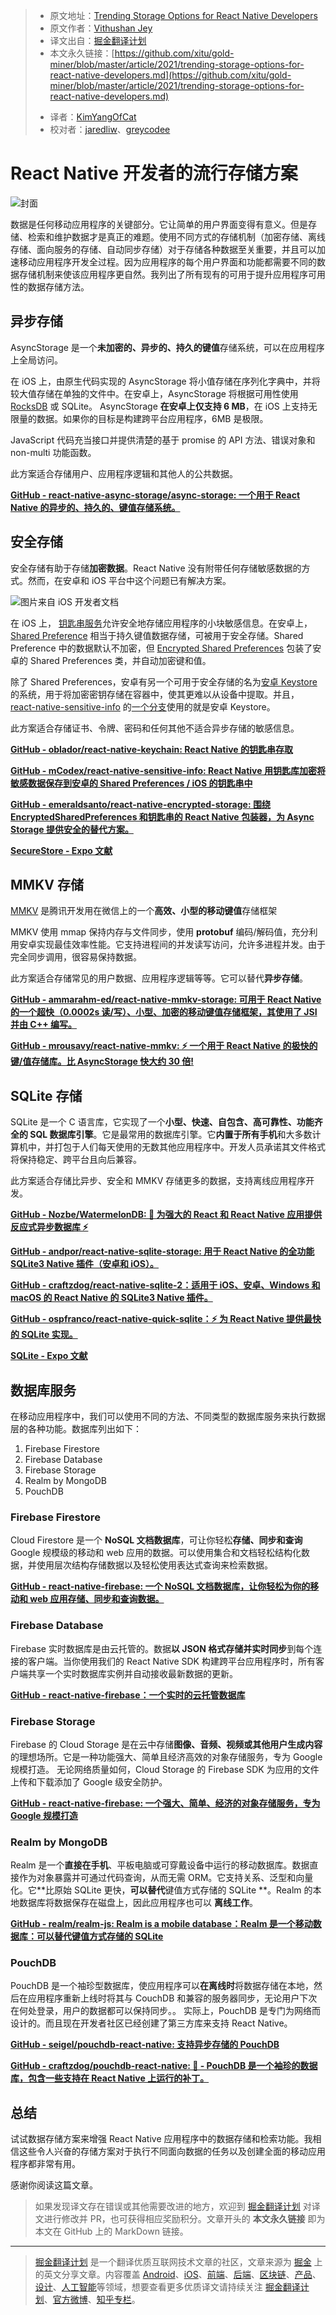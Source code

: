 > * 原文地址：[Trending Storage Options for React Native Developers](https://javascript.plainenglish.io/trending-storage-options-for-react-native-developers-8671fbffb686)
> * 原文作者：[Vithushan Jey](https://medium.com/@vithushjeytharma)
> * 译文出自：[掘金翻译计划](https://github.com/xitu/gold-miner)
> * 本文永久链接：[https://github.com/xitu/gold-miner/blob/master/article/2021/trending-storage-options-for-react-native-developers.md](https://github.com/xitu/gold-miner/blob/master/article/2021/trending-storage-options-for-react-native-developers.md)
> - 译者：[KimYangOfCat](https://github.com/KimYangOfCat)
> - 校对者：[jaredliw](https://github.com/jaredliw)、[greycodee](https://github.com/greycodee)

# React Native 开发者的流行存储方案

![封面](https://cdn-images-1.medium.com/max/4480/1*4L_oTx-TV7euxNgR-_8w9A.png)

数据是任何移动应用程序的关键部分。它让简单的用户界面变得有意义。但是存储、检索和维护数据才是真正的难题。使用不同方式的存储机制（加密存储、离线存储、面向服务的存储、自动同步存储）对于存储各种数据至关重要，并且可以加速移动应用程序开发全过程。因为应用程序的每个用户界面和功能都需要不同的数据存储机制来使该应用程序更自然。我列出了所有现有的可用于提升应用程序可用性的数据存储方法。

## 异步存储

AsyncStorage 是一个**未加密的、异步的、持久的键值**存储系统，可以在应用程序上全局访问。

在 iOS 上，由原生代码实现的 AsyncStorage 将小值存储在序列化字典中，并将较大值存储在单独的文件中。在安卓上，AsyncStorage 将根据可用性使用 [RocksDB](http://rocksdb.org/) 或 SQLite。 AsyncStorage **在安卓上仅支持 6 MB**，在 iOS 上支持无限量的数据。如果你的目标是构建跨平台应用程序，6MB 是极限。

JavaScript 代码充当接口并提供清楚的基于 promise 的 API 方法、错误对象和 non-multi 功能函数。

此方案适合存储用户、应用程序逻辑和其他人的公共数据。

[**GitHub - react-native-async-storage/async-storage: 一个用于 React Native 的异步的、持久的、键值存储系统。**](https://github.com/react-native-async-storage/async-storage)

## 安全存储

安全存储有助于存储**加密数据**。React Native 没有附带任何存储敏感数据的方式。然而，在安卓和 iOS 平台中这个问题已有解决方案。

![图片来自 iOS 开发者文档](https://cdn-images-1.medium.com/max/2000/1*rQu7_2pJ0VwNqOMe92rbCA.png)

在 iOS 上， [钥匙串服务](https://developer.apple.com/documentation/security/keychain_services)允许安全地存储应用程序的小块敏感信息。在安卓上， [Shared Preference](https://developer.android.com/reference/android/content/SharedPreferences) 相当于持久键值数据存储，可被用于安全存储。Shared Preference 中的数据默认不加密，但 [Encrypted Shared Preferences](https://developer.android.com/topic/security/data) 包装了安卓的 Shared Preferences 类，并自动加密键和值。

除了 Shared Preferences，安卓有另一个可用于安全存储的名为[安卓 Keystore](https://developer.android.com/training/articles/keystore)的系统，用于将加密密钥存储在容器中，使其更难以从设备中提取。并且， [react-native-sensitive-info](https://github.com/mCodex/react-native-sensitive-info) 的[一个分支](https://github.com/mCodex/react-native-sensitive-info/tree/keystore)使用的就是安卓 Keystore。

此方案适合存储证书、令牌、密码和任何其他不适合异步存储的敏感信息。

[**GitHub - oblador/react-native-keychain: React Native 的钥匙串存取**](https://github.com/oblador/react-native-keychain)

[**GitHub - mCodex/react-native-sensitive-info: React Native 用钥匙库加密将敏感数据保存到安卓的 Shared Preferences / iOS 的钥匙串中**](https://github.com/mCodex/react-native-sensitive-info)

[**GitHub - emeraldsanto/react-native-encrypted-storage: 围绕 EncryptedSharedPreferences 和钥匙串的 React Native 包装器，为 Async Storage 提供安全的替代方案。**](https://github.com/emeraldsanto/react-native-encrypted-storage)

[**SecureStore - Expo 文献**](https://docs.expo.io/versions/latest/sdk/securestore/)

## MMKV 存储

[MMKV](https://github.com/Tencent/MMKV) 是腾讯开发用在微信上的一个**高效、小型的移动键值**存储框架

MMKV 使用 mmap 保持内存与文件同步，使用 **protobuf** 编码/解码值，充分利用安卓实现最佳效率性能。它支持进程间的并发读写访问，允许多进程并发。由于完全同步调用，很容易保持数据。

此方案适合存储常见的用户数据、应用程序逻辑等等。它可以替代**异步存储**。

[**GitHub - ammarahm-ed/react-native-mmkv-storage: 可用于 React Native 的一个超快（0.0002s 读/写）、小型、加密的移动键值存储框架，其使用了 JSI 并由 C++ 编写。**](https://github.com/ammarahm-ed/react-native-mmkv-storage)

[**GitHub - mrousavy/react-native-mmkv: ⚡️ 一个用于 React Native 的极快的键/值存储库。比 AsyncStorage 快大约 30 倍!**](https://github.com/mrousavy/react-native-mmkv)

## SQLite 存储

SQLite 是一个 C 语言库，它实现了一个**小型、快速、自包含、高可靠性、功能齐全的 SQL 数据库引擎**。它是最常用的数据库引擎。它**内置于所有手机**和大多数计算机中，并打包于人们每天使用的无数其他应用程序中。开发人员承诺其文件格式将保持稳定、跨平台且向后兼容。

此方案适合存储比异步、安全和 MMKV 存储更多的数据，支持离线应用程序开发。

[**GitHub - Nozbe/WatermelonDB: 🍉 为强大的 React 和 React Native 应用提供反应式异步数据库 ⚡️**](https://github.com/Nozbe/WatermelonDB)

[**GitHub - andpor/react-native-sqlite-storage: 用于 React Native 的全功能 SQLite3 Native 插件（安卓和 iOS）。**](https://github.com/andpor/react-native-sqlite-storage)

[**GitHub - craftzdog/react-native-sqlite-2：适用于 iOS、安卓、Windows 和 macOS 的 React Native 的 SQLite3 Native 插件。**](https://github.com/craftzdog/react-native-sqlite-2)

[**GitHub - ospfranco/react-native-quick-sqlite：⚡️ 为 React Native 提供最快的 SQLite 实现。**](https://github.com/ospfranco/react-native-quick-sqlite)

[**SQLite - Expo 文献**](https://docs.expo.dev/versions/v42.0.0/sdk/sqlite/)

## 数据库服务

在移动应用程序中，我们可以使用不同的方法、不同类型的数据库服务来执行数据层的各种功能。数据库列出如下：

1. Firebase Firestore
2. Firebase Database
3. Firebase Storage
4. Realm by MongoDB
5. PouchDB

### Firebase Firestore

Cloud Firestore 是一个 **NoSQL 文档数据库**，可让你轻松**存储、同步和查询** Google 规模级的移动和 web 应用的数据。可以使用集合和文档轻松结构化数据，并使用层次结构存储数据以及轻松使用表达式查询来检索数据。

[**GitHub - react-native-firebase: 一个 NoSQL 文档数据库，让你轻松为你的移动和 web 应用存储、同步和查询数据。**](https://github.com/invertase/react-native-firebase/tree/master/packages/firestore)

### Firebase Database

Firebase 实时数据库是由云托管的。数据**以 JSON 格式存储并实时同步**到每个连接的客户端。当你使用我们的 React Native SDK 构建跨平台应用程序时，所有客户端共享一个实时数据库实例并自动接收最新数据的更新。

[**GitHub - react-native-firebase：一个实时的云托管数据库**](https://github.com/invertase/react-native-firebase/tree/master/packages/database)

### Firebase Storage

Firebase 的 Cloud Storage 是在云中存储**图像、音频、视频或其他用户生成内容**的理想场所。它是一种功能强大、简单且经济高效的对象存储服务，专为 Google 规模打造。 无论网络质量如何，Cloud Storage 的 Firebase SDK 为应用的文件上传和下载添加了 Google 级安全防护。

[**GitHub - react-native-firebase: 一个强大、简单、经济的对象存储服务，专为 Google 规模打造**](https://github.com/invertase/react-native-firebase/tree/master/packages/storage)

### Realm by MongoDB

Realm 是一个**直接在手机**、平板电脑或可穿戴设备中运行的移动数据库。数据直接作为对象暴露并可通过代码查询，从而无需 ORM。它支持关系、泛型和向量化。它**比原始 SQLite 更快，**可以替代**键值方式存储的 SQLite **。Realm 的本地数据库将数据保存在磁盘上，因此应用程序也可以 **离线工作**。

[**GitHub - realm/realm-js: Realm is a mobile database：Realm 是一个移动数据库：可以替代键值方式存储的 SQLite**](https://github.com/realm/realm-js)

### PouchDB

PouchDB 是一个袖珍型数据库，使应用程序可以**在离线时**将数据存储在本地，然后在应用程序重新上线时将其与 CouchDB 和兼容的服务器同步，无论用户下次在何处登录，用户的数据都可以保持同步。。 实际上，PouchDB 是专门为网络而设计的。而且现在开发者社区已经创建了第三方库来支持 React Native。

[**GitHub - seigel/pouchdb-react-native:  支持异步存储的 PouchDB**](https://github.com/seigel/pouchdb-react-native)

[**GitHub - craftzdog/pouchdb-react-native: 🐨 - PouchDB 是一个袖珍的数据库，包含一些支持在 React Native 上运行的补丁。**](https://github.com/craftzdog/pouchdb-react-native)

## 总结

试试数据存储方案来增强 React Native 应用程序中的数据存储和检索功能。我相信这些令人兴奋的存储方案对于执行不同面向数据的任务以及创建全面的移动应用程序都非常有用。

感谢你阅读这篇文章。

> 如果发现译文存在错误或其他需要改进的地方，欢迎到 [掘金翻译计划](https://github.com/xitu/gold-miner) 对译文进行修改并 PR，也可获得相应奖励积分。文章开头的 **本文永久链接** 即为本文在 GitHub 上的 MarkDown 链接。

---

> [掘金翻译计划](https://github.com/xitu/gold-miner) 是一个翻译优质互联网技术文章的社区，文章来源为 [掘金](https://juejin.im) 上的英文分享文章。内容覆盖 [Android](https://github.com/xitu/gold-miner#android)、[iOS](https://github.com/xitu/gold-miner#ios)、[前端](https://github.com/xitu/gold-miner#前端)、[后端](https://github.com/xitu/gold-miner#后端)、[区块链](https://github.com/xitu/gold-miner#区块链)、[产品](https://github.com/xitu/gold-miner#产品)、[设计](https://github.com/xitu/gold-miner#设计)、[人工智能](https://github.com/xitu/gold-miner#人工智能)等领域，想要查看更多优质译文请持续关注 [掘金翻译计划](https://github.com/xitu/gold-miner)、[官方微博](http://weibo.com/juejinfanyi)、[知乎专栏](https://zhuanlan.zhihu.com/juejinfanyi)。
